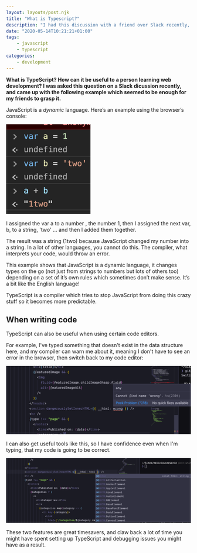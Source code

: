 ```yaml
---
layout: layouts/post.njk
title: "What is Typescript?"
description: "I had this discussion with a friend over Slack recently, and wanted to share it here in case I wanted to help someone else with the concept in the future"
date: "2020-05-14T10:21:21+01:00"
tags:
    - javascript
    - typescript
categories:
    - development
---
```


**What is TypeScript? How can it be useful to a person learning web development? I was asked this question on a Slack dicussion recently, and came up with the following example which seemed to be enough for my friends to grasp it.**

JavaScript is a _dynamic_ language.
Here’s an example using the browser’s console:

![Type coercion in progress](/img/type-coercion.png)

I assigned the var a to a number , the number 1, then I assigned the next var, b, to a string, 'two' ... and then I added them together.

The result was a string (1two) because JavaScript changed my number into a string. In a lot of other languages, you cannot do this. The compiler, what interprets your code, would throw an error.

This example shows that JavaScript is a dynamic language, it changes types on the go (not just from strings to numbers but lots of others too) depending on a set of it’s own rules which sometimes don’t make sense. It’s a bit like the English language!

TypeScript is a compiler which tries to stop JavaScript from doing this crazy stuff so it becomes more predictable.

## When writing code

TypeScript can also be useful when using certain code editors.

For example, I've typed something that doesn't exist in the data structure here, and my compiler can warn me about it, meaning I don't have to see an error in the browser, then switch back to my code editor:

![Type is incorrect](/img/typescript-wrong.png)

I can also get useful tools like this, so I have confidence even when I'm typing, that my code is going to be correct.

![Type is correct](/img/typescript-correct.png)

These two features are great timesavers, and claw back a lot of time you might have spent setting up TypeScript and debugging issues you might have as a result.
